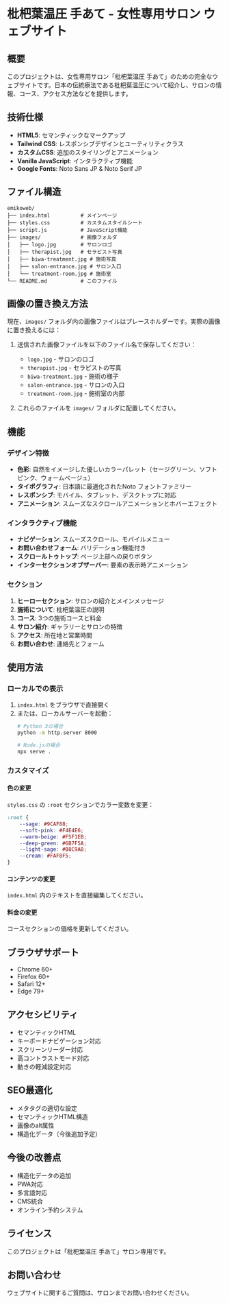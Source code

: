 # 枇杷葉温圧 手あて - 女性専用サロン ウェブサイト

## 概要

このプロジェクトは、女性専用サロン「枇杷葉温圧 手あて」のための完全なウェブサイトです。日本の伝統療法である枇杷葉温圧について紹介し、サロンの情報、コース、アクセス方法などを提供します。

## 技術仕様

- **HTML5**: セマンティックなマークアップ
- **Tailwind CSS**: レスポンシブデザインとユーティリティクラス
- **カスタムCSS**: 追加のスタイリングとアニメーション
- **Vanilla JavaScript**: インタラクティブ機能
- **Google Fonts**: Noto Sans JP & Noto Serif JP

## ファイル構造

```
emikoweb/
├── index.html          # メインページ
├── styles.css          # カスタムスタイルシート
├── script.js           # JavaScript機能
├── images/             # 画像フォルダ
│   ├── logo.jpg        # サロンロゴ
│   ├── therapist.jpg   # セラピスト写真
│   ├── biwa-treatment.jpg # 施術写真
│   ├── salon-entrance.jpg # サロン入口
│   └── treatment-room.jpg # 施術室
└── README.md           # このファイル
```

## 画像の置き換え方法

現在、`images/` フォルダ内の画像ファイルはプレースホルダーです。実際の画像に置き換えるには：

1. 送信された画像ファイルを以下のファイル名で保存してください：
   - `logo.jpg` - サロンのロゴ
   - `therapist.jpg` - セラピストの写真
   - `biwa-treatment.jpg` - 施術の様子
   - `salon-entrance.jpg` - サロンの入口
   - `treatment-room.jpg` - 施術室の内部

2. これらのファイルを `images/` フォルダに配置してください。

## 機能

### デザイン特徴
- **色彩**: 自然をイメージした優しいカラーパレット（セージグリーン、ソフトピンク、ウォームベージュ）
- **タイポグラフィ**: 日本語に最適化されたNoto フォントファミリー
- **レスポンシブ**: モバイル、タブレット、デスクトップに対応
- **アニメーション**: スムーズなスクロールアニメーションとホバーエフェクト

### インタラクティブ機能
- **ナビゲーション**: スムーズスクロール、モバイルメニュー
- **お問い合わせフォーム**: バリデーション機能付き
- **スクロールトゥトップ**: ページ上部への戻りボタン
- **インターセクションオブザーバー**: 要素の表示時アニメーション

### セクション
1. **ヒーローセクション**: サロンの紹介とメインメッセージ
2. **施術について**: 枇杷葉温圧の説明
3. **コース**: 3つの施術コースと料金
4. **サロン紹介**: ギャラリーとサロンの特徴
5. **アクセス**: 所在地と営業時間
6. **お問い合わせ**: 連絡先とフォーム

## 使用方法

### ローカルでの表示
1. `index.html` をブラウザで直接開く
2. または、ローカルサーバーを起動：
   ```bash
   # Python 3の場合
   python -m http.server 8000
   
   # Node.jsの場合
   npx serve .
   ```

### カスタマイズ

#### 色の変更
`styles.css` の `:root` セクションでカラー変数を変更：
```css
:root {
    --sage: #9CAF88;
    --soft-pink: #F4E4E6;
    --warm-beige: #F5F1EB;
    --deep-green: #6B7F5A;
    --light-sage: #B8C9A8;
    --cream: #FAF8F5;
}
```

#### コンテンツの変更
`index.html` 内のテキストを直接編集してください。

#### 料金の変更
コースセクションの価格を更新してください。

## ブラウザサポート

- Chrome 60+
- Firefox 60+
- Safari 12+
- Edge 79+

## アクセシビリティ

- セマンティックHTML
- キーボードナビゲーション対応
- スクリーンリーダー対応
- 高コントラストモード対応
- 動きの軽減設定対応

## SEO最適化

- メタタグの適切な設定
- セマンティックHTML構造
- 画像のalt属性
- 構造化データ（今後追加予定）

## 今後の改善点

- 構造化データの追加
- PWA対応
- 多言語対応
- CMS統合
- オンライン予約システム

## ライセンス

このプロジェクトは「枇杷葉温圧 手あて」サロン専用です。

## お問い合わせ

ウェブサイトに関するご質問は、サロンまでお問い合わせください。